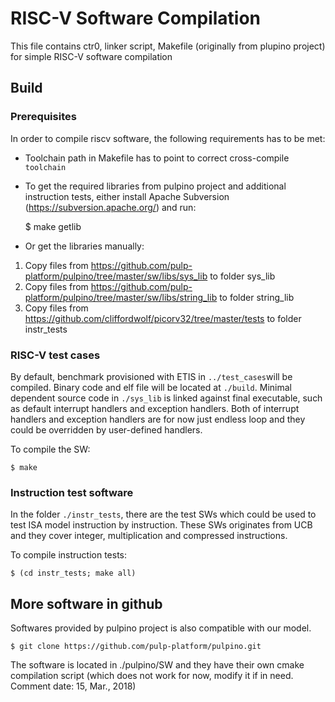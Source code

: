 # RISC-V Software Compilation

This file contains ctr0, linker script, Makefile (originally from plupino
project) for simple RISC-V software compilation

## Build
### Prerequisites
In order to compile riscv software, the following requirements has to be
met:

  - Toolchain path in Makefile has to point to correct cross-compile
  `toolchain`

  - To get the required libraries from pulpino project and additional
  instruction tests, either install Apache Subversion 
  (https://subversion.apache.org/) and run:

	$ make getlib
    
  - Or get the libraries manually:
  1) Copy files from 
  https://github.com/pulp-platform/pulpino/tree/master/sw/libs/sys_lib
  to folder sys_lib
  2) Copy files from 
  https://github.com/pulp-platform/pulpino/tree/master/sw/libs/string_lib
  to folder string_lib
  3) Copy files from 
  https://github.com/cliffordwolf/picorv32/tree/master/tests
  to folder instr_tests

### RISC-V test cases

By default, benchmark provisioned with ETIS in `../test_cases`will be
compiled. Binary code and elf file will be located at `./build`. Minimal
dependent source code in `./sys_lib` is linked against final executable,
such as default interrupt handlers and exception handlers. Both of interrupt
handlers and exception handlers are for now just endless loop and they
could be overridden by user-defined handlers.

To compile the SW:

	$ make

### Instruction test software

In the folder `./instr_tests`, there are the test SWs which could be used
to test ISA model instruction by instruction. These SWs originates from
UCB and they cover integer, multiplication and compressed instructions.

 To compile instruction tests:

	$ (cd instr_tests; make all)

## More software in github

Softwares provided by pulpino project is also compatible with our model.

	$ git clone https://github.com/pulp-platform/pulpino.git

The software is located in ./pulpino/SW and they have their own cmake
compilation script (which does not work for now, modify it if in need.
Comment date: 15, Mar., 2018)
